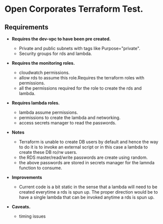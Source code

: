 # Open Corporates Terraform Test.

## Requirements

- **Requires the dev-vpc to have been pre created.**
    * Private and public subnets with tags like Purpose="private".
    * Security groups for rds and lambda.
- **Requires the monitoring roles.**
   * cloudwatch permissions.
   * allow rds to assume this role.Requires the terraform roles with permissions.
   * all the permissions required for the role to create the rds and lambda.
- **Requires lambda roles.**
   * lambda assume permissions.
   * permissions to create the lambda and networking.
   * access secrets manager to read the passwords.



- **Notes**
    * Terraform is unable to create DB users by default and hence the way to do it is to invoke an external script or in this case a lambda to create these DB ro/rw users.
    * the RDS  master/read/write passwords are create using random.
    * the above passwords are stored in secrets manager for the lamnda function to consume.


- **Improvements**
    * Current code is a bit static in the sense that a lambda will need to be created everytime a rds is spun up. The proper direction would be to have a single lambda that can be invoked anytime a rds is spun up.

- **Caveats.**
    * timing issues
